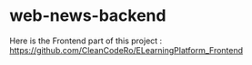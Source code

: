 # web-news-backend

Here is the Frontend part of this project : https://github.com/CleanCodeRo/ELearningPlatform_Frontend
